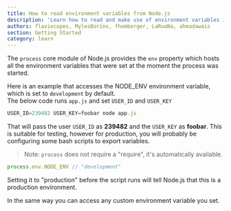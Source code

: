 ```yaml
---
title: How to read environment variables from Node.js
description: 'Learn how to read and make use of environment variables in a Node.js program'
authors: flaviocopes, MylesBorins, fhemberger, LaRuaNa, ahmadawais
section: Getting Started
category: learn
---
```


The `process` core module of Node.js provides the `env` property which hosts all the environment variables that were set at the moment the process was started.

Here is an example that accesses the NODE_ENV environment variable, which is set to `development` by default.  
The below code runs `app.js` and set `USER_ID` and `USER_KEY`

```js
USER_ID=239482 USER_KEY=foobar node app.js
```
That will pass the user `USER_ID` as **239482** and the `USER_KEY` as **foobar**. This is suitable for testing, however for production, you will probably be configuring some bash scripts to export variables.


> Note: `process` does not require a "require", it's automatically available.

```js
process.env.NODE_ENV // "development"
```

Setting it to "production" before the script runs will tell Node.js that this is a production environment.

In the same way you can access any custom environment variable you set.
